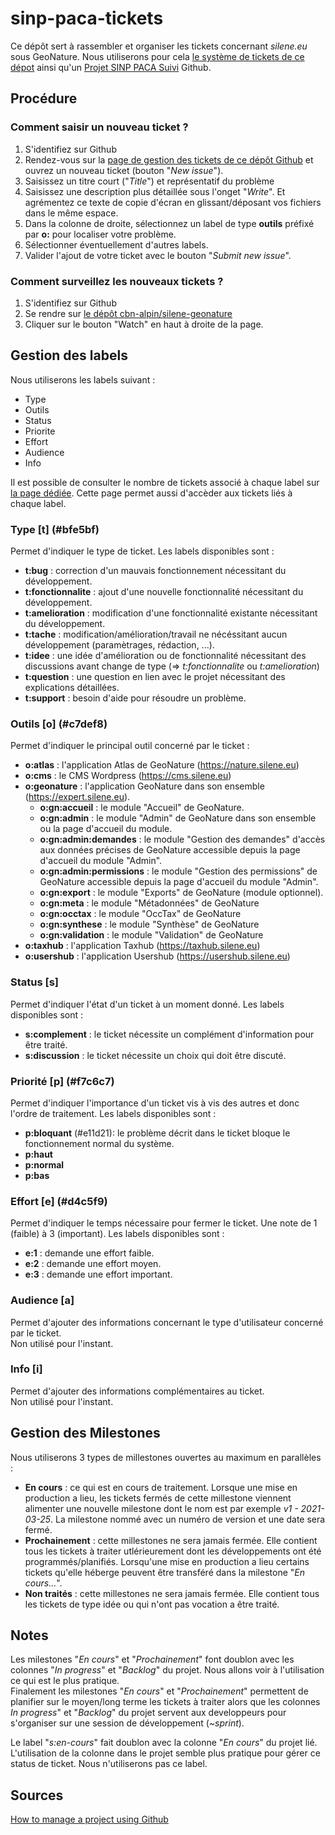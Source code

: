 # sinp-paca-tickets
Ce dépôt sert à rassembler et organiser les tickets concernant *silene.eu* sous GeoNature. 
Nous utiliserons pour cela [le système de tickets de ce dépot](https://github.com/cbn-alpin/silene-geonature/issues) ainsi qu'un [Projet SINP PACA Suivi](https://github.com/orgs/cbn-alpin/projects/1) Github.


## Procédure

### Comment saisir un nouveau ticket ?
1. S'identifiez sur Github
1. Rendez-vous sur la [page de gestion des tickets de ce dépôt Github](https://github.com/cbn-alpin/silene-geonature/issues) et ouvrez un nouveau ticket (bouton "*New issue*").
1. Saisissez un titre court ("*Title*") et représentatif du problème
1. Saisissez une description plus détaillée sous l'onget "*Write*". Et agrémentez ce texte de copie d'écran en glissant/déposant vos fichiers dans le même espace.
1. Dans la colonne de droite, sélectionnez un label de type **outils** préfixé par **o:** pour localiser votre problème.
1. Sélectionner éventuellement d'autres labels.
1. Valider l'ajout de votre ticket avec le bouton "*Submit new issue*".

### Comment surveillez les nouveaux tickets ?
1. S'identifiez sur Github
1. Se rendre sur [le dépôt cbn-alpin/silene-geonature](https://github.com/cbn-alpin/silene-geonature)
1. Cliquer sur le bouton "Watch" en haut à droite de la page.


## Gestion des labels

Nous utiliserons les labels suivant :

- Type
- Outils
- Status
- Priorite
- Effort
- Audience
- Info

Il est possible de consulter le nombre de tickets associé à chaque label sur [la page dédiée](https://github.com/cbn-alpin/silene-geonature/labels). Cette page permet aussi d'accèder aux tickets liés à chaque label.

### Type [t] (#bfe5bf)

Permet d'indiquer le type de ticket.
Les labels disponibles sont :
- **t:bug** : correction d'un mauvais fonctionnement nécessitant du développement.
- **t:fonctionnalite** : ajout d'une nouvelle fonctionnalité nécessitant du développement.
- **t:amelioration** : modification d'une fonctionnalité existante nécessitant du développement.
- **t:tache** : modification/amélioration/travail ne nécéssitant aucun développement (paramètrages, rédaction, ...).
- **t:idee** : une idée d'amélioration ou de fonctionnalité nécessitant des discussions avant change de type (=> _t:fonctionnalite_ ou _t:amelioration_)
- **t:question** : une question en lien avec le projet nécessitant des explications détaillées.
- **t:support** : besoin d'aide pour résoudre un problème.

### Outils [o] (#c7def8)

Permet d'indiquer le principal outil concerné par le ticket :
- **o:atlas** : l'application Atlas de GeoNature (https://nature.silene.eu)
- **o:cms** : le CMS Wordpress (https://cms.silene.eu)
- **o:geonature** : l'application GeoNature dans son ensemble (https://expert.silene.eu).
  - **o:gn:accueil** : le module "Accueil" de GeoNature.
  - **o:gn:admin** : le module "Admin" de GeoNature dans son ensemble ou la page d'accueil du module.
  - **o:gn:admin:demandes** : le module "Gestion des demandes" d'accès aux données précises de GeoNature accessible depuis la page d'accueil du module "Admin".
  - **o:gn:admin:permissions** : le module "Gestion des permissions" de GeoNature accessible depuis la page d'accueil du module "Admin".
  - **o:gn:export** : le module "Exports" de GeoNature (module optionnel).
  - **o:gn:meta** : le module "Métadonnées" de GeoNature
  - **o:gn:occtax** : le module "OccTax" de GeoNature
  - **o:gn:synthese** : le module "Synthèse" de GeoNature
  - **o:gn:validation** : le module "Validation" de GeoNature
- **o:taxhub** : l'application Taxhub (https://taxhub.silene.eu)
- **o:usershub** : l'application Usershub (https://usershub.silene.eu)

### Status [s]

Permet d'indiquer l'état d'un ticket à un moment donné.
Les labels disponibles sont :
- **s:complement** : le ticket nécessite un complément d'information pour être traité.
- **s:discussion** : le ticket nécessite un choix qui doit être discuté.


### Priorité [p] (#f7c6c7)

Permet d'indiquer l'importance d'un ticket vis à vis des autres et donc l'ordre de traitement.
Les labels disponibles sont :
- **p:bloquant** (#e11d21): le problème décrit dans le ticket bloque le fonctionnement normal du système.
- **p:haut**
- **p:normal**
- **p:bas**

### Effort [e] (#d4c5f9)

Permet d'indiquer le temps nécessaire pour fermer le ticket. Une note de 1 (faible) à 3 (important).
Les labels disponibles sont :
- **e:1** : demande une effort faible.
- **e:2** : demande une effort moyen.
- **e:3** : demande une effort important.

### Audience [a]

Permet d'ajouter des informations concernant le type d'utilisateur concerné par le ticket.  
Non utilisé pour l'instant.

### Info [i]

Permet d'ajouter des informations complémentaires au ticket.  
Non utilisé pour l'instant.


## Gestion des Milestones

Nous utiliserons 3 types de millestones ouvertes au maximum en parallèles :

- **En cours** : ce qui est en cours de traitement. Lorsque une mise en production a lieu, les  tickets fermés de cette millestone viennent alimenter une nouvelle milestone dont le nom est par exemple _v1 - 2021-03-25_. La milestone nommé avec un numéro de version et une date sera fermé.
- **Prochainement** : cette millestones ne sera jamais fermée. Elle contient tous les tickets à traiter utlérieurement dont les développements ont été programmés/planifiés. Lorsqu'une mise en production a lieu certains tickets qu'elle héberge peuvent être transféré dans la milestone "_En cours..._".
- **Non traités** : cette millestones ne sera jamais fermée. Elle contient tous les tickets de type idée ou qui n'ont pas vocation a être traité.

## Notes
Les milestones "*En cours*" et "*Prochainement*" font doublon avec les colonnes "*In progress*" et "*Backlog*" du projet. Nous allons voir à l'utilisation ce qui est le plus pratique.  
Finalement les milestones "*En cours*" et "*Prochainement*" permettent de planifier sur le moyen/long terme les tickets à traiter alors que les colonnes *In progress*" et "*Backlog*" du projet servent aux developpeurs pour s'organiser sur une session de développement (~_sprint_).

Le label "*s:en-cours*" fait doublon avec la colonne "*En cours*" du projet lié. L'utilisation de la colonne dans le projet semble plus pratique pour gérer ce status de ticket. Nous n'utiliserons pas ce label.

## Sources
[How to manage a project using Github](http://blog.zot24.com/how-to-manage-a-project-using-github/)

